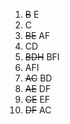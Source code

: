 1. ~~B~~ E
2. C
3. ~~BE~~ AF
4. CD
5. ~~BDH~~ BFI
6. AFI
7. ~~AC~~ BD
8. ~~AE~~ DF
9. ~~CE~~ EF
10. ~~DF~~ AC
